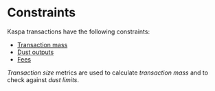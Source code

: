 # Constraints

Kaspa transactions have the following constraints:
- [Transaction mass](./constraints/size.md)
- [Dust outputs](./constraints/dust.md)
- [Fees](./constraints/fees.md)

*Transaction size* metrics are used to calculate *transaction mass* and to check against *dust limits*.

